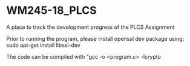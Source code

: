 # WM245-18_PLCS
A place to track the development progress of the PLCS Assignment

Prior to running the program, please install openssl dev package using:
sudo apt-get install libssl-dev

The code can be compiled with "gcc -o <program> <program.c> -lcrypto
